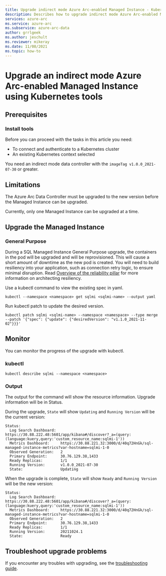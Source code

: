 ```yaml
---
title: Upgrade indirect mode Azure Arc-enabled Managed Instance - Kubernetes
description: Describes how to upgrade indirect mode Azure Arc-enabled Managed Instance using Kubernetes
services: azure-arc
ms.service: azure-arc
ms.subservice: azure-arc-data
author: grrlgeek
ms.author: jeschult
ms.reviewer: mikeray
ms.date: 11/08/2021
ms.topic: how-to
---
```


# Upgrade an indirect mode Azure Arc-enabled Managed Instance using Kubernetes tools

## Prerequisites

### Install tools

Before you can proceed with the tasks in this article you need:

- To connect and authenticate to a Kubernetes cluster
- An existing Kubernetes context selected

You need an indirect mode data controller with the `imageTag v1.0.0_2021-07-30` or greater.

## Limitations

The Azure Arc Data Controller must be upgraded to the new version before the Managed Instance can be upgraded.

Currently, only one Managed Instance can be upgraded at a time.

## Upgrade the Managed Instance

### General Purpose

During a SQL Managed Instance General Purpose upgrade, the containers in the pod will be upgraded and will be reprovisioned. This will cause a short amount of downtime as the new pod is created. You will need to build resiliency into your application, such as connection retry logic, to ensure minimal disruption. Read [Overview of the reliability pillar](https://docs.microsoft.com/en-us/azure/architecture/framework/resiliency/overview) for more information on architecting resiliency.

Use a kubectl command to view the existing spec in yaml. 

```console
kubectl --namespace <namespace> get sqlmi <sqlmi-name> --output yaml
```

Run kubectl patch to update the desired version. 

```console
kubectl patch sqlmi <sqlmi-name> --namespace <namespace> --type merge --patch '{"spec": {"update": {"desiredVersion": "v1.1.0_2021-11-02"}}}'
```

## Monitor

You can monitor the progress of the upgrade with kubectl. 

### kubectl

```console
kubectl describe sqlmi --namespace <namespace>
```

### Output

The output for the command will show the resource information. Upgrade information will be in Status.

During the upgrade, ```State``` will show ```Updating``` and ```Running Version``` will be the current version:

```output
Status:
  Log Search Dashboard:  https://30.88.222.48:5601/app/kibana#/discover?_a=(query:(language:kuery,query:'custom_resource_name:sqlmi-1'))
  Metrics Dashboard:     https://30.88.221.32:3000/d/40q72HnGk/sql-managed-instance-metrics?var-hostname=sqlmi-1-0
  Observed Generation:   2
  Primary Endpoint:      30.76.129.38,1433
  Ready Replicas:        1/1
  Running Version:       v1.0.0_2021-07-30
  State:                 Updating
```

When the upgrade is complete, ```State``` will show ```Ready``` and ```Running Version``` will be the new version:

```output
Status:
  Log Search Dashboard:  https://30.88.222.48:5601/app/kibana#/discover?_a=(query:(language:kuery,query:'custom_resource_name:sqlmi-1'))
  Metrics Dashboard:     https://30.88.221.32:3000/d/40q72HnGk/sql-managed-instance-metrics?var-hostname=sqlmi-1-0
  Observed Generation:   2
  Primary Endpoint:      30.76.129.38,1433
  Ready Replicas:        1/1
  Running Version:       20211024.1
  State:                 Ready
```

## Troubleshoot upgrade problems

If you encounter any troubles with upgrading, see the [troubleshooting guide](troubleshoot-guide.md).
